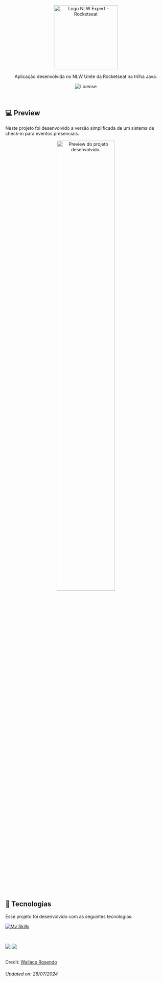 <p align="center">
  <img alt="Logo NLW Expert - Rocketseat" src="https://raw.githubusercontent.com/rocketseat-education/nlw-unite-html-css-js/5d2030b901e757353f1548c293fb43930e7026d7/.github/logo.png" width="200px" />
</p>

<p align="center">
Aplicação desenvolvida no NLW Unite da Rocketseat na trilha Java.
</p>

<p align="center">
  <img alt="License" src="https://img.shields.io/static/v1?label=license&message=MIT&color=F48F56&labelColor=00292E">
</p>

<br>

## 💻 Preview

Neste projeto foi desenvolvido a versão simplificada de um sistema de check-in para eventos presenciais.

<p align="center">
  <img alt="Preview do projeto desenvolvido." src="https://raw.githubusercontent.com/rocketseat-education/nlw-unite-html-css-js/5d2030b901e757353f1548c293fb43930e7026d7/.github/preview.png" width="60%">
</p>


## 🚀 Tecnologias

Esse projeto foi desenvolvido com as seguintes tecnologias:

[![My Skills](https://skillicons.dev/icons?i=java,maven,spring)](https://skillicons.dev)

##
<br> 
<div> 
  <a href="https://www.linkedin.com/in/wallacerosendo/" target="_blank"><img src="https://img.shields.io/badge/-LinkedIn-%230077B5?style=for-the-badge&logo=linkedin&logoColor=white" target="_blank"></a>
  <a href = "mailto:wallace.silva37@fatec.sp.gov.br"><img src="https://img.shields.io/badge/-Gmail-%23333?style=for-the-badge&logo=gmail&logoColor=white" target="_blank"></a>
</div>

##

Credit: [Wallace Rosendo](https://github.com/WallaceRosendo)

<h6>Updated on: 26/07/2024</h6>
